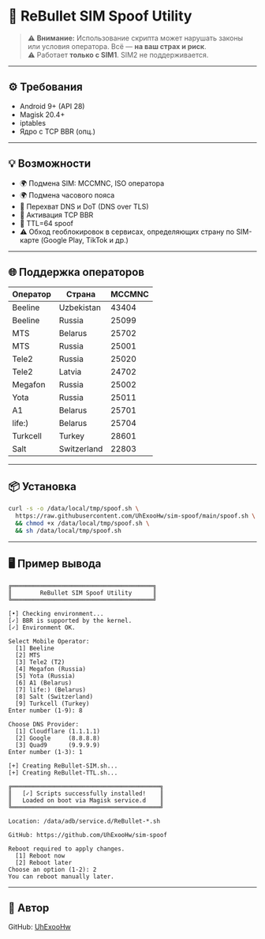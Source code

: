# 🚀 ReBullet SIM Spoof Utility

> ⚠️ **Внимание:** Использование скрипта может нарушать законы или условия оператора. Всё — **на ваш страх и риск**.  
> ⚠️ Работает **только с SIM1**. SIM2 не поддерживается.

---

## ⚙️ Требования

- Android 9+ (API 28)
- Magisk 20.4+
- iptables
- Ядро с TCP BBR (опц.)

---

## 💡 Возможности

- 🌍 Подмена SIM: MCCMNC, ISO оператора
- 🌍 Подмена часового пояса
- 🔐 Перехват DNS и DoT (DNS over TLS)
- 🚀 Активация TCP BBR
- 📶 TTL=64 spoof
- ⚠️ Обход геоблокировок в сервисах, определяющих страну по SIM-карте (Google Play, TikTok и др.)

---

## 🌐 Поддержка операторов

| Оператор   | Страна        | MCCMNC |
|------------|---------------|--------|
| Beeline    | Uzbekistan    | 43404  |
| Beeline    | Russia        | 25099  |
| MTS        | Belarus       | 25702  |
| MTS        | Russia        | 25001  |
| Tele2      | Russia        | 25020  |
| Tele2      | Latvia        | 24702  |
| Megafon    | Russia        | 25002  |
| Yota       | Russia        | 25011  |
| A1         | Belarus       | 25701  |
| life:)     | Belarus       | 25704  |
| Turkcell   | Turkey        | 28601  |
| Salt       | Switzerland   | 22803  |

---

## 📦 Установка

```bash
curl -s -o /data/local/tmp/spoof.sh \
  https://raw.githubusercontent.com/UhExooHw/sim-spoof/main/spoof.sh \
  && chmod +x /data/local/tmp/spoof.sh \
  && sh /data/local/tmp/spoof.sh
```
---

## 🖥 Пример вывода

```
╔════════════════════════════════════════╗
║        ReBullet SIM Spoof Utility      ║
╚════════════════════════════════════════╝

[•] Checking environment...
[✓] BBR is supported by the kernel.
[✓] Environment OK.

Select Mobile Operator:
  [1] Beeline
  [2] MTS
  [3] Tele2 (T2)
  [4] Megafon (Russia)
  [5] Yota (Russia)
  [6] A1 (Belarus)
  [7] life:) (Belarus)
  [8] Salt (Switzerland)
  [9] Turkcell (Turkey)
Enter number (1-9): 8

Choose DNS Provider:
  [1] Cloudflare (1.1.1.1)
  [2] Google     (8.8.8.8)
  [3] Quad9      (9.9.9.9)
Enter number (1-3): 1

[+] Creating ReBullet-SIM.sh...
[+] Creating ReBullet-TTL.sh...

╔══════════════════════════════════════════╗
║   [✓] Scripts successfully installed!    ║
║   Loaded on boot via Magisk service.d    ║
╚══════════════════════════════════════════╝

Location: /data/adb/service.d/ReBullet-*.sh

GitHub: https://github.com/UhExooHw/sim-spoof

Reboot required to apply changes.
  [1] Reboot now
  [2] Reboot later
Choose an option (1-2): 2
You can reboot manually later.
```
---

## 👤 Автор

GitHub: [UhExooHw](https://github.com/UhExooHw)
